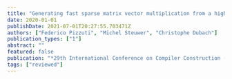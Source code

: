 ```yaml
---
title: "Generating fast sparse matrix vector multiplication from a high level generic functional IR"
date: 2020-01-01
publishDate: 2021-07-01T20:27:55.703471Z
authors: ["Federico Pizzuti", "Michel Steuwer", "Christophe Dubach"]
publication_types: ["1"]
abstract: ""
featured: false
publication: "*29th International Conference on Compiler Construction (<span style=\"font-weight:bold\">CC@CGO</span>)*"
tags: ["reviewed"]
---
```


